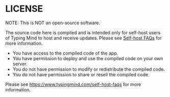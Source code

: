 # LICENSE

NOTE: This is NOT an open-source software.

The source code here is compiled and is intended only for self-host users of Typing Mind to host and receive updates.
Please see [Self-host FAQs](https://docs.typingmind.com/static-self-host/static-self-host-faqs) for more information.

- You have access to the compiled code of the app.
- You have permission to deploy and use the compiled code on your own server.
- You do not have permission to modify or redistribute the compiled code.
- You do not have permission to share or resell the compiled code.

Please see https://www.typingmind.com/self-host-faqs for more information.
